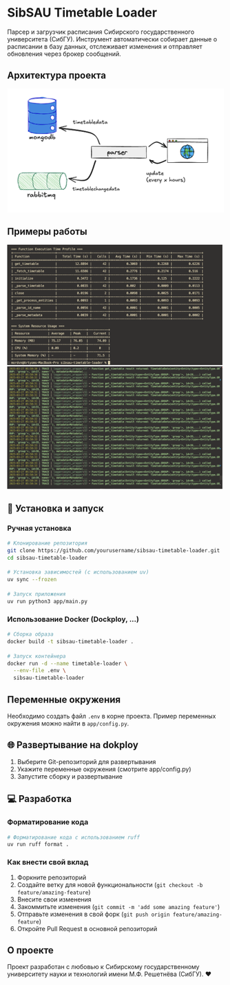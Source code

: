 # SibSAU Timetable Loader

Парсер и загрузчик расписания Сибирского государственного университета (СибГУ). Инструмент автоматически собирает данные о расписании в базу данных, отслеживает изменения и отправляет обновления через брокер сообщений.

## Архитектура проекта

<img src="images/arch.png" width="600" alt="Архитектура проекта">

## Примеры работы

<img src="images/1.png" width="500" alt="Пример работы 1">

<img src="images/2.png" width="500" alt="Пример работы 2">

## 🚀 Установка и запуск

### Ручная установка

```bash
# Клонирование репозитория
git clone https://github.com/yourusername/sibsau-timetable-loader.git
cd sibsau-timetable-loader

# Установка зависимостей (с использованием uv)
uv sync --frozen

# Запуск приложения
uv run python3 app/main.py
```

### Использование Docker (Dockploy, ...)

```bash
# Сборка образа
docker build -t sibsau-timetable-loader .

# Запуск контейнера
docker run -d --name timetable-loader \
  --env-file .env \
  sibsau-timetable-loader
```

## Переменные окружения

Необходимо создать файл `.env` в корне проекта. Пример переменных окружения можно найти в `app/config.py`.

## 🌐 Развертывание на dokploy

1. Выберите Git-репозиторий для развертывания
2. Укажите переменные окружения (смотрите app/config.py)
3. Запустите сборку и развертывание

## 💻 Разработка

### Форматирование кода

```bash
# Форматирование кода с использованием ruff
uv run ruff format .
```

### Как внести свой вклад

1. Форкните репозиторий
2. Создайте ветку для новой функциональности (`git checkout -b feature/amazing-feature`)
3. Внесите свои изменения
4. Закоммитьте изменения (`git commit -m 'add some amazing feature'`)
5. Отправьте изменения в свой форк (`git push origin feature/amazing-feature`)
6. Откройте Pull Request в основной репозиторий

## О проекте

Проект разработан с любовью к Сибирскому государственному университету науки и технологий имени М.Ф. Решетнёва (СибГУ). ❤️
